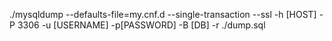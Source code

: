 ./mysqldump --defaults-file=my.cnf.d --single-transaction --ssl -h [HOST] -P 3306 -u [USERNAME] -p[PASSWORD] -B [DB] -r ./dump.sql
